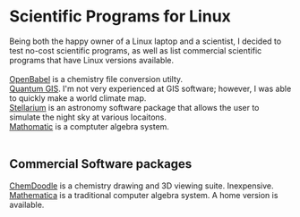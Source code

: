 # Scientific Programs for Linux
Being both the happy owner of a Linux laptop and a scientist, I decided to test no-cost scientific programs, 
as well as list commercial scientific programs that have Linux versions available.<br>
<br>
<a href="https://openbabel.org/wiki/Main_Page">OpenBabel</a> is a chemistry file conversion utilty.<br>
<a href="https://qgis.org">Quantum GIS</a>. I'm not very experienced at GIS software; 
however, I was able to quickly make a world climate map.<br>
<a href="https://stellarium.org">Stellarium</a> is an astronomy software package that allows the user 
to simulate the night sky at various locaitons.<br>
<a href="https://github.com/mfillpot/mathomatic">Mathomatic</a> is a comptuter algebra system.<br>
<br>
<h2>Commercial Software packages</h2>
<a href="https://www.chemdoodle.com">ChemDoodle</a> is a chemistry drawing and 3D viewing suite. Inexpensive.<br> 
<a href="https://www.wolfram.com/mathematica">Mathematica</a> is a traditional computer algebra system. 
A home version is available.<br>
